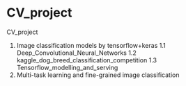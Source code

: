 # CV_project
CV_project
1. Image classification models by tensorflow+keras
  1.1 Deep_Convolutional_Neural_Networks
  1.2 kaggle_dog_breed_classification_competition
  1.3 Tensorflow_modelling_and_serving
2. Multi-task learning and fine-grained image classification
